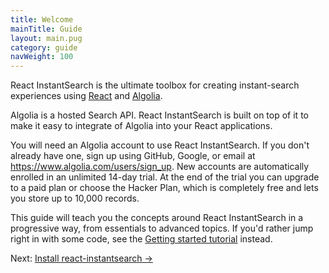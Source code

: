 ```yaml
---
title: Welcome
mainTitle: Guide
layout: main.pug
category: guide
navWeight: 100
---
```


React InstantSearch is the ultimate toolbox for creating instant-search experiences using [React](https://facebook.github.io/react/) and [Algolia](https://www.algolia.com/).

Algolia is a hosted Search API. React InstantSearch is built on top of it to make it easy to integrate of Algolia into your React applications.

You will need an Algolia account to use React InstantSearch. If you don't already have one, sign up using GitHub, Google, or email at https://www.algolia.com/users/sign_up. New accounts are automatically enrolled in an unlimited 14-day trial. At the end of the trial you can upgrade to a paid plan or choose the Hacker Plan, which is completely free and lets you store up to 10,000 records.

This guide will teach you the concepts around React InstantSearch in a progressive way, from
essentials to advanced topics. If you'd rather jump right in with some code, see the [Getting started tutorial](./Getting_started.html) instead.

<div class="guide-nav">
    <div class="guide-nav-right">
        Next: <a href="guide/Install.html">Install react-instantsearch →</a>
    </div>
</div>
